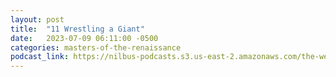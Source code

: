 ```yaml
---
layout: post
title:  "11 Wrestling a Giant"
date:   2023-07-09 06:11:00 -0500
categories: masters-of-the-renaissance
podcast_link: https://nilbus-podcasts.s3.us-east-2.amazonaws.com/the-well-trained-mind/Masters%20of%20the%20Renaissance/11%20Wrestling%20a%20Giant.mp3
---
```

